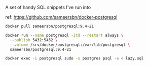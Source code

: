 
A set of handy SQL snippets I've run into


ref: https://github.com/sameersbn/docker-postgresql

```sh
docker pull sameersbn/postgresql:9.4-21

docker run --name postgresql -itd --restart always \
  --publish 5432:5432 \
  --volume /srv/docker/postgresql:/var/lib/postgresql \
  sameersbn/postgresql:9.4-21

docker exec -i postgresql sudo -u postgres psql -a < lazy.sql
```

